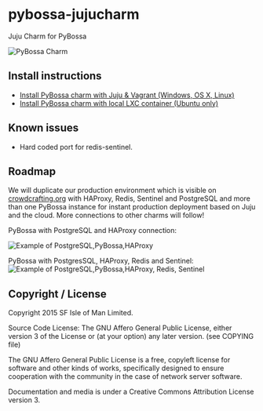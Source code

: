 pybossa-jujucharm
=================

Juju Charm for PyBossa

![PyBossa Charm](http://i.imgur.com/Hqeryrw.png)

## Install instructions

* [Install PyBossa charm with Juju & Vagrant (Windows, OS X, Linux)](INSTALL-Vagrant-trusty.md)
* [Install PyBossa charm with local LXC container (Ubuntu only)](INSTALL-local-trusty.md)

## Known issues

* Hard coded port for redis-sentinel. 

## Roadmap

We will duplicate our production environment which is visible on
[crowdcrafting.org](http://crowdcrafting.org) with HAProxy, Redis, Sentinel and PostgreSQL
and more than one PyBossa instance for instant production deployment based on
Juju and the cloud. More connections to other charms will follow!

PyBossa with PostgreSQL and HAProxy connection:

![Example of PostgreSQL,PyBossa,HAProxy](http://i.imgur.com/FqqX3bB.png)

PyBossa with PostgresSQL, HAProxy, Redis and Sentinel:
![Example of PostgreSQL,PyBossa,HAProxy, Redis, Sentinel](http://i.imgur.com/Hqeryrw.png)

## Copyright / License

Copyright 2015 SF Isle of Man Limited. 

Source Code License: The GNU Affero General Public License, either version 3 of the License
or (at your option) any later version. (see COPYING file)

The GNU Affero General Public License is a free, copyleft license for
software and other kinds of works, specifically designed to ensure
cooperation with the community in the case of network server software.

Documentation and media is under a Creative Commons Attribution License version
3.
